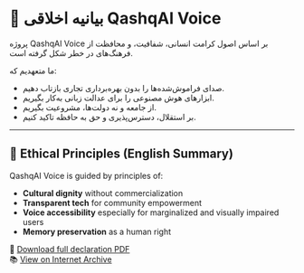 # 📜 بیانیه اخلاقی QashqAI Voice

پروژه QashqAI Voice بر اساس اصول کرامت انسانی، شفافیت، و محافظت از فرهنگ‌های در خطر شکل گرفته است.

ما متعهدیم که:
- صدای فراموش‌شده‌ها را بدون بهره‌برداری تجاری بازتاب دهیم.
- ابزارهای هوش مصنوعی را برای عدالت زبانی به‌کار بگیریم.
- از جامعه و نه دولت‌ها، مشروعیت بگیریم.
- بر استقلال، دسترس‌پذیری و حق به حافظه تاکید کنیم.

---

## 🧭 Ethical Principles (English Summary)

QashqAI Voice is guided by principles of:
- **Cultural dignity** without commercialization  
- **Transparent tech** for community empowerment  
- **Voice accessibility** especially for marginalized and visually impaired users  
- **Memory preservation** as a human right  

📎 [Download full declaration PDF](https://github.com/siefollahaslani/qashqaivoice-site/raw/main/qashqai_voice_ethical_declaration.pdf)  
📚 [View on Internet Archive](https://archive.org/details/qashq-ai-voice-ethical-declaration)
